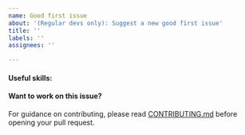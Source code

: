 ```yaml
---
name: Good first issue
about: '(Regular devs only): Suggest a new good first issue'
title: ''
labels: ''
assignees: ''

---
```


<!-- Needs the label "good first issue" assigned manually before or after opening -->

<!-- A good first issue is an uncontroversial issue, that has a relatively unique and obvious solution -->

<!-- Motivate the issue and explain the solution briefly -->

#### Useful skills:

<!-- (For example, “C++11 std::thread”, “Qt5 GUI and async GUI design” or “basic understanding of USDG and the USDG RPC interface”.) -->

#### Want to work on this issue?

For guidance on contributing, please read [CONTRIBUTING.md](https://github.com/USDGcoinFoundation/USDGcoin/-/blob/master/CONTRIBUTING.md) before opening your pull request.
